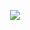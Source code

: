 <p align="center">
  <img src="https://capsule-render.vercel.app/api?text=Welcome!💢&animation=fadeIn&type=waving&color=auto&height=500"/>
</p>
